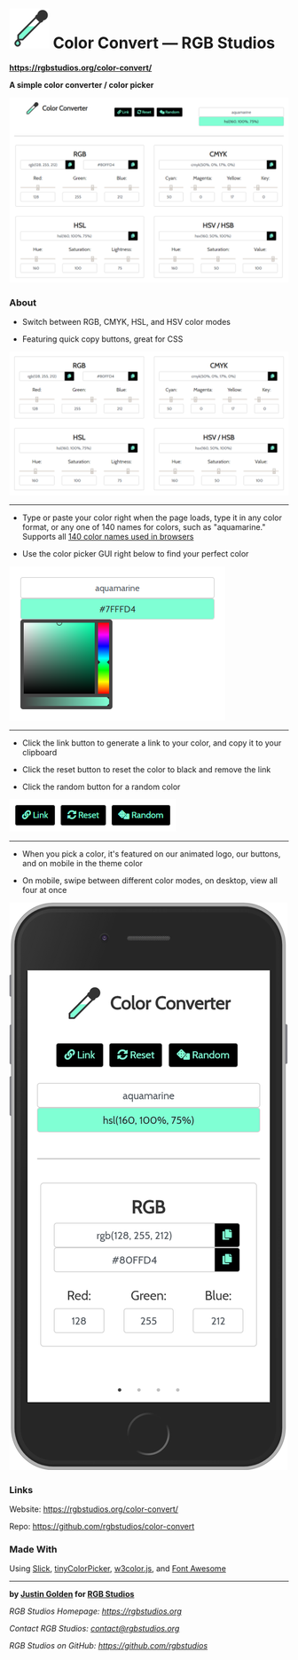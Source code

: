 # <img src="img/logo-aquamarine.svg" width="72px"> Color Convert &mdash; RGB Studios

**https://rgbstudios.org/color-convert/**

**A simple color converter / color picker**

<img src="img/screenshot-desktop.png">

### About

- Switch between RGB, CMYK, HSL, and HSV color modes

- Featuring quick copy buttons, great for CSS

<img src="img/screenshot-color-modes.png">

<hr>

- Type or paste your color right when the page loads, type it in any color format, or any one of 140 names for colors, such as "aquamarine." Supports all [140 color names used in browsers](https://www.w3schools.com/tags/ref_colornames.asp)

- Use the color picker GUI right below to find your perfect color

<img src="img/screenshot-gui-picker.png">

<hr>

- Click the link button to generate a link to your color, and copy it to your clipboard

- Click the reset button to reset the color to black and remove the link

- Click the random button for a random color

<img src="img/screenshot-top-buttons.png">

<hr>

- When you pick a color, it's featured on our animated logo, our buttons, and on mobile in the theme color

- On mobile, swipe between different color modes, on desktop, view all four at once

<img src="img/screenshot-mobile.png">

### Links

Website: https://rgbstudios.org/color-convert/

Repo: https://github.com/rgbstudios/color-convert

### Made With

Using [Slick](http://kenwheeler.github.io/slick/), [tinyColorPicker](https://github.com/PitPik/tinyColorPicker), [w3color.js](https://www.w3schools.com/lib/w3color.js), and [Font Awesome](https://fontawesome.com/)

<hr>

**by [Justin Golden](https://justingolden21.github.io) for [RGB Studios](https://rgbstudios.org)**

*RGB Studios Homepage: https://rgbstudios.org*

*Contact RGB Studios: contact@rgbstudios.org*

*RGB Studios on GitHub: https://github.com/rgbstudios*
